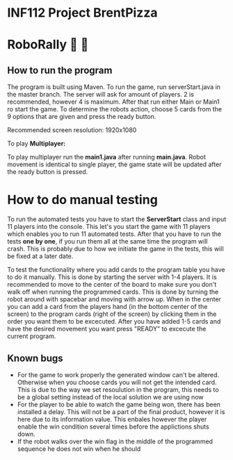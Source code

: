 # INF112 Project BrentPizza 

# RoboRally :robot: :pizza:

## How to run the program

The program is built using Maven. To run the game, run  serverStart.java in the master branch. The server will ask for amount of players. 
2 is recommended, however 4 is maximum. After that run either Main or Main1 ro start the game. To determine the robots action, choose 5 cards from the 9 options that are given and press the ready button. 

Recommended screen resolution: 1920x1080

To play **Multiplayer:** 

To play multiplayer run the **main1.java** after running **main.java**. Robot movement is identical to single player, the game state will be updated after the ready button is pressed. 


# How to do manual testing
To run the automated tests you have to start the **ServerStart** class and input 11 players into the console. This let's you start the game with 11 players which enables you to run 11 automated tests. After that you have to run the tests **one by one**, if you run them all at the same time the program will  crash. This is probably due to how we initiate the game in the tests, this will be fixed at a later date. 

To test the functionality where you add cards to the program table you have to do it manually. This is done by starting the server with 1-4 players. It is recommended to move to the center of the board to make sure you don't walk off when running the programmed cards. This is done by turning the robot around with spacebar and moving with arrow up. When in the center you can add a card from the players hand (in the bottom center of the screen) to the program cards (right of the screen) by clicking them in the order you want them to be excecuted. After you have added 1-5 cards and have the desired movement you want press "READY" to excecute the current program. 

## Known bugs
- For the game to work properly the generated window can't be altered. Otherwise when you choose cards you will not get the intended card. This is due to the way we set resoulution in the program, this needs to be a global setting instead of the local solution we are using now
- For the player to be able to watch the game being won, there has been installed a delay. This will not be a part of the final product, however it is here
due to its information value. This enbales however the player enable the win condition several times before the applictions shuts down.
- If the robot walks over the win flag in the middle of the programmed sequence he does not win when he should
